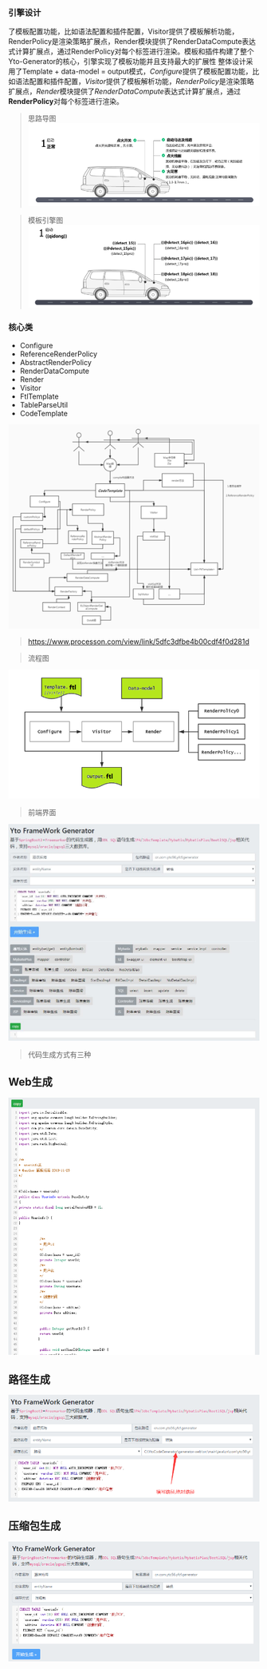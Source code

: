 ### 引擎设计

了模板配置功能，比如语法配置和插件配置，Visitor提供了模板解析功能，RenderPolicy是渲染策略扩展点，Render模块提供了RenderDataCompute表达式计算扩展点，通过RenderPolicy对每个标签进行渲染。模板和插件构建了整个Yto-Generator的核心，引擎实现了模板功能并且支持最大的扩展性
整体设计采用了Template + data-model = output模式，*Configure*提供了模板配置功能，比如语法配置和插件配置，*Visitor*提供了模板解析功能，*RenderPolicy*是渲染策略扩展点，*Render*模块提供了*RenderDataCompute*表达式计算扩展点，通过**RenderPolicy**对每个标签进行渲染。





> 思路导图
    ![car](../images/car.jpg)

> 模板引擎图
![class](../images/class.jpg)


###  核心类

- Configure
- ReferenceRenderPolicy
- AbstractRenderPolicy
- RenderDataCompute
- Render
- Visitor
- FtlTemplate
- TableParseUtil
- CodeTemplate


![关系图](../images/11.jpg)

> https://www.processon.com/view/link/5dfc3dfbe4b00cdf4f0d281d


> 流程图
>
![templete](../images/templete.png)



>前端界面

![dashboot](../images/dashboot.jpg)


>代码生成方式有三种

## Web生成
  ![Web生成](../images/webGenerator.jpg)
## 路径生成
  ![路径生成](../images/pathGenerator.jpg)
## 压缩包生成
  ![压缩包生成](../images/zipGenerator.jpg)     

